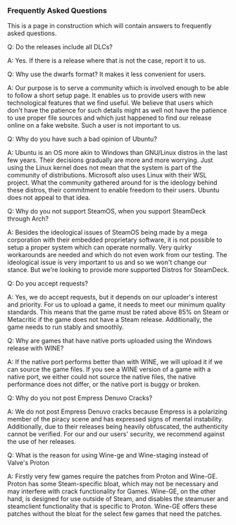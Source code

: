 ### Frequently Asked Questions

This is a page in construction which will contain answers to frequently asked questions.

Q: Do the releases include all DLCs?

A: Yes. If there is a release where that is not the case, report it to us.

Q: Why use the dwarfs format? It makes it less convenient for users.

A: Our purpose is to serve a community which is involved enough to be able to follow a short setup page. It enables us to provide users with new technological features that we find useful. We believe that users which don't have the patience for such details might as well not have the patience to use proper file sources and which just happened to find our release online on a fake website. Such a user is not important to us.


Q: Why do you have such a bad opinion of Ubuntu?


A: Ubuntu is an OS more akin to Windows than GNU/Linux distros in the last few years. Their decisions gradually are more and more worrying. Just using the Linux kernel does not mean that the system is part of the community of distributions. Microsoft also uses Linux with their WSL project. What the community gathered around for is the ideology behind these distros, their commitment to enable freedom to their users. Ubuntu does not appeal to that idea.

Q: Why do you not support SteamOS, when you support SteamDeck through Arch?

A: Besides the ideological issues of SteamOS being made by a mega corporation with their embedded proprietary software, it is not possible to setup a proper system which can operate normally. Very quirky workarounds are needed and which do not even work from our testing. The ideological issue is very important to us and so we won't change our stance. But we're looking to provide more supported Distros for SteamDeck.


Q: Do you accept requests?


A: Yes, we do accept requests, but it depends on our uploader's interest and priority. For us to upload a game, it needs to meet our minimum quality standards. This means that the game must be rated above 85% on Steam or Metacritic if the game does not have a Steam release. Additionally, the game needs to run stably and smoothly.


Q: Why are games that have native ports uploaded using the Windows release with WINE?


A: If the native port performs better than with WINE, we will upload it if we can source the game files. If you see a WINE version of a game with a native port, we either could not source the native files, the native performance does not differ, or the native port is buggy or broken.


Q: Why do you not post Empress Denuvo Cracks?


A: We do not post Empress Denuvo cracks because Empress is a polarizing member of the piracy scene and has expressed signs of mental instability. Additionally, due to their releases being heavily obfuscated, the authenticity cannot be verified. For our and our users' security, we recommend against the use of her releases.


Q: What is the reason for using Wine-ge and Wine-staging instead of Valve's Proton

A: Firstly very few games require the patches from Proton and Wine-GE. Proton has some Steam-specific bloat, which may not be necessary and may interfere with crack functionality for Games. Wine-GE, on the other hand, is designed for use outside of Steam, and disables the steamuser and steamclient functionality that is specific to Proton.  Wine-GE offers these patches without the bloat for the select few games that need the patches.
